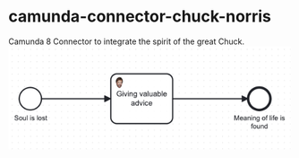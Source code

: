 # camunda-connector-chuck-norris
Camunda 8 Connector to integrate the spirit of the great Chuck.
![alt text](screenshot.png)
